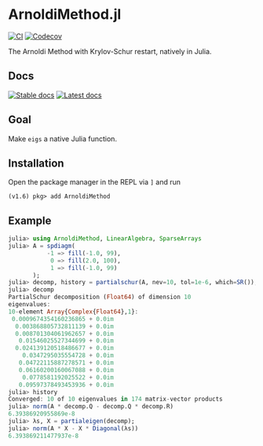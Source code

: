 # ArnoldiMethod.jl

[![CI](https://github.com/JuliaLinearAlgebra/ArnoldiMethod.jl/actions/workflows/ci.yml/badge.svg)](https://github.com/JuliaLinearAlgebra/ArnoldiMethod.jl/actions/workflows/ci.yml) [![Codecov](https://codecov.io/github/JuliaLinearAlgebra/ArnoldiMethod.jl/coverage.svg?branch=master)](https://codecov.io/github/JuliaLinearAlgebra/ArnoldiMethod.jl?branch=master)



The Arnoldi Method with Krylov-Schur restart, natively in Julia.

## Docs
[![Stable docs](https://img.shields.io/badge/docs-stable-blue.svg)](https://julialinearalgebra.github.io/ArnoldiMethod.jl/stable) [![Latest docs](https://img.shields.io/badge/docs-dev-blue.svg)](https://julialinearalgebra.github.io/ArnoldiMethod.jl/dev)

## Goal
Make `eigs` a native Julia function.

## Installation

Open the package manager in the REPL via `]` and run

```
(v1.6) pkg> add ArnoldiMethod
```

## Example

```julia
julia> using ArnoldiMethod, LinearAlgebra, SparseArrays
julia> A = spdiagm(
           -1 => fill(-1.0, 99),
            0 => fill(2.0, 100), 
            1 => fill(-1.0, 99)
       );
julia> decomp, history = partialschur(A, nev=10, tol=1e-6, which=SR());
julia> decomp
PartialSchur decomposition (Float64) of dimension 10
eigenvalues:
10-element Array{Complex{Float64},1}:
 0.0009674354160236865 + 0.0im
  0.003868805732811139 + 0.0im
  0.008701304061962657 + 0.0im
   0.01546025527344699 + 0.0im
  0.024139120518486677 + 0.0im
    0.0347295035554728 + 0.0im
   0.04722115887278571 + 0.0im
   0.06160200160067088 + 0.0im
    0.0778581192025522 + 0.0im
   0.09597378493453936 + 0.0im
julia> history
Converged: 10 of 10 eigenvalues in 174 matrix-vector products
julia> norm(A * decomp.Q - decomp.Q * decomp.R)
6.39386920955869e-8
julia> λs, X = partialeigen(decomp);
julia> norm(A * X - X * Diagonal(λs))
6.393869211477937e-8
```

